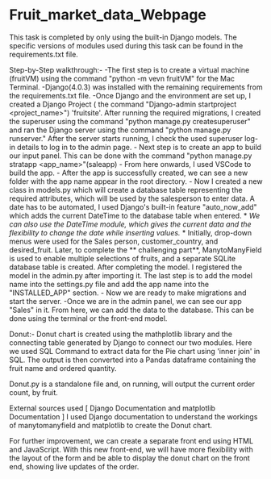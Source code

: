 # Fruit_market_data_Webpage

This task is completed by only using the built-in Django models. The specific versions of modules used during this task can be found in the requirements.txt file.

Step-by-Step walkthrough:-
        -The first step is to create a virtual machine (fruitVM) using the command "python -m vevn fruitVM" for the Mac Terminal.
        -Django(4.0.3) was installed with the remaining requirements from the requirements.txt file.
        -Once Django and the environment are set up, I created a Django Project ( the command "Django-admin startproject <project_name>") 'fruitsite'. After running the required migrations, I created the superuser using the command "python manage.py createsuperuser" and ran the Django server using the command "python manage.py runserver." After the server starts running, I check the used superuser log-in details to log in to the admin page.
        - Next step is to create an app to build our input panel. This can be done with the command "python manage.py stratapp <app_name>"(saleapp)
        - From here onwards, I used VSCode to build the app. 
        - After the app is successfully created, we can see a new folder with the app name appear in the root directory.
        - Now I created a new class in models.py which will create a database table representing the required attributes, which will be used by the salesperson to enter data. A date has to be automated, I used Django's built-in feature "auto_now_add" which adds the current DateTime to the database table when entered. * *We can also use the DateTime module, which gives the current data and the flexibility to change the date while inserting values.* *
Initially, drop-down menus were used for the Sales person, customer_country, and desired_fruit. Later, to complete the ** challenging part**, ManytoManyField is used to enable multiple selections of fruits, and a separate SQLite database table is created.
        After completing the model. I registered the model in the admin.py after importing it. The last step is to add the model name into the settings.py file and add the app name into the "INSTALLED_APP" section. 
        - Now we are ready to make migrations and start the server.
        -Once we are in the admin panel, we can see our app "Sales" in it. From here, we can add the data to the database. This can be done using the terminal or the front-end model.
        
Donut:-
         Donut chart is created using the mathplotlib library and the connecting table generated by Django to connect our two modules. 
         Here we used SQL Command to extract data for the Pie chart using 'inner join' in SQL. The output is then converted into a Pandas dataframe containing the fruit name and ordered quantity.

Donut.py is a standalone file and, on running, will output the current order count, by fruit. 
         
         
         
       
       
External sources used [ Django Documentation and matplotlib Documentation ]
I used Django documentation to understand the workings of manytomanyfield and matplotlib to create the Donut chart.



For further improvement, we can create a separate front end using HTML and JavaScript. With this new front-end, we will have more flexibility with the layout of the form and be able to display the donut chart on the front end, showing live updates of the order.

